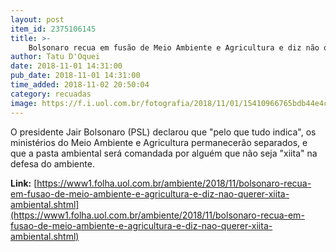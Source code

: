 ```yaml
---
layout: post
item_id: 2375106145
title: >-
    Bolsonaro recua em fusão de Meio Ambiente e Agricultura e diz não querer xiita ambiental
author: Tatu D'Oquei
date: 2018-11-01 14:31:00
pub_date: 2018-11-01 14:31:00
time_added: 2018-11-02 20:50:04
category: recuadas
image: https://f.i.uol.com.br/fotografia/2018/11/01/15410966765bdb44e4cd414_1541096676_3x2_xl.jpg
---
```


O presidente Jair Bolsonaro (PSL) declarou que "pelo que tudo indica", os ministérios do Meio Ambiente e Agricultura permanecerão separados, e que a pasta ambiental será comandada por alguém que não seja "xiita" na defesa do ambiente.

**Link:** [https://www1.folha.uol.com.br/ambiente/2018/11/bolsonaro-recua-em-fusao-de-meio-ambiente-e-agricultura-e-diz-nao-querer-xiita-ambiental.shtml](https://www1.folha.uol.com.br/ambiente/2018/11/bolsonaro-recua-em-fusao-de-meio-ambiente-e-agricultura-e-diz-nao-querer-xiita-ambiental.shtml)

